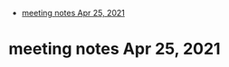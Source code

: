 - [meeting notes Apr 25, 2021](#org39beebb)


<a id="org39beebb"></a>

# meeting notes Apr 25, 2021
